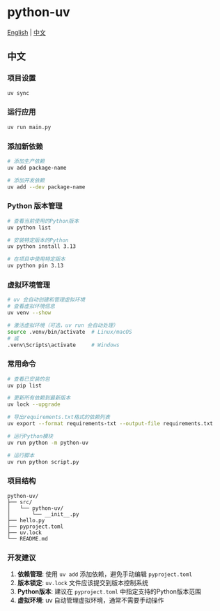 # python-uv

[English](./README.en.md) | [中文](#中文)

## 中文

### 项目设置

```sh
uv sync
```

### 运行应用

```sh
uv run main.py
```

### 添加新依赖

```sh
# 添加生产依赖
uv add package-name

# 添加开发依赖
uv add --dev package-name
```

### Python 版本管理

```sh
# 查看当前使用的Python版本
uv python list

# 安装特定版本的Python
uv python install 3.13

# 在项目中使用特定版本
uv python pin 3.13
```

### 虚拟环境管理

```sh
# uv 会自动创建和管理虚拟环境
# 查看虚拟环境信息
uv venv --show

# 激活虚拟环境（可选，uv run 会自动处理）
source .venv/bin/activate  # Linux/macOS
# 或
.venv\Scripts\activate     # Windows
```

### 常用命令

```sh
# 查看已安装的包
uv pip list

# 更新所有依赖到最新版本
uv lock --upgrade

# 导出requirements.txt格式的依赖列表
uv export --format requirements-txt --output-file requirements.txt

# 运行Python模块
uv run python -m python-uv

# 运行脚本
uv run python script.py
```

### 项目结构

```
python-uv/
├── src/
│   └── python-uv/
│       └── __init__.py
├── hello.py
├── pyproject.toml
├── uv.lock
└── README.md
```

### 开发建议

1. **依赖管理**: 使用 `uv add` 添加依赖，避免手动编辑 `pyproject.toml`
2. **版本锁定**: `uv.lock` 文件应该提交到版本控制系统
3. **Python版本**: 建议在 `pyproject.toml` 中指定支持的Python版本范围
4. **虚拟环境**: uv 自动管理虚拟环境，通常不需要手动操作